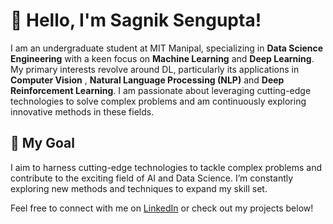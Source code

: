 # 👋 Hello, I'm Sagnik Sengupta!

I am an undergraduate student at MIT Manipal, specializing in **Data Science Engineering** with a keen focus on **Machine Learning** and **Deep Learning**. My primary interests revolve around DL, particularly its applications in **Computer Vision** , **Natural Language Processing (NLP)** and **Deep Reinforcement Learning**. I am passionate about leveraging cutting-edge technologies to solve complex problems and am continuously exploring innovative methods in these fields.

## 🚀 My Goal

I aim to harness cutting-edge technologies to tackle complex problems and contribute to the exciting field of AI and Data Science. I’m constantly exploring new methods and techniques to expand my skill set.

Feel free to connect with me on [LinkedIn](https://www.linkedin.com/in/sagnik-sengupta123/) or check out my projects below!
